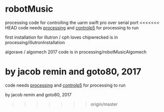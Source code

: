 # robotMusic
processing code for controlling the uarm swift pro over serial port
<<<<<<< HEAD
code needs [processing](www.processing.org) and [controlp5](http://www.sojamo.de/libraries/controlP5/) for processing to run

first installation for illutron / cph loves chipwrecked is in processing/illutronInstallation

algorave / algomech 2017 code is in processing/robotMusicAlgomech

by jacob remin and goto80, 2017
=======

code needs [processing](http://processing.org) and [controlp5](http://www.sojamo.de/libraries/controlP5/) for processing to run

by jacob remin and goto80, 2017
>>>>>>> origin/master
